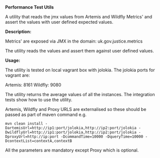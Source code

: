 **Performance Test Utils**

A utility that reads the jmx values from Artemis and Wildfly Metrics' and assert the values with user defined expected values.

**Description:**

Metrics' are exposed via JMX in the domain: uk.gov.justice.metrics

The utility reads the values and assert them against user defined values.

**Usage:**

The utility is tested on local vagrant box with jolokia. The jolokia ports for vagrant are:

Artemis: 8161
Wildfly: 9080

The utility returns the average values of all the instances. The integration tests show how to use the utility.

Artemis, Wildfly and Proxy URLS are externalised so these should be passed as part of maven command e.g.

`mvn clean install -DartemisUrl=http://ip1:port/jolokia,http://ip2:port/jolokia -DwildflyUrl=http://ip1:port/jolokia,http://ip2:port/jolokia -DproxyUrl=http://ip:port -DcommandTime=10000 -DqueryTime=10000 -DcontextList=contextA,contextB`

All the parameters are mandatory except Proxy which is optional.